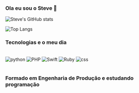 ### Ola eu sou o Steve 👋

![Steve's GitHub stats](https://github-readme-stats.vercel.app/api?username=SteveKXx&show_icons=true&theme=radical)

![Top Langs](https://github-readme-stats.vercel.app/api/top-langs/?username=SteveKXx&layout=compact)

### Tecnologias e o meu dia ###

<div style="display: inline_block"></br>
  <img align="center" alt="python" src="https://img.shields.io/badge/Python-3776AB?style=for-the-badge&logo=python&logoColor=white" />
  <img align="center" alt="PHP" src="https://img.shields.io/badge/PHP-777BB4?style=for-the-badge&logo=php&logoColor=white" />
  <img align="center" alt="Swift" src="https://img.shields.io/badge/Swift-FA7343?style=for-the-badge&logo=swift&logoColor=white" /> 
  <img align="center" alt="Ruby" src="https://img.shields.io/badge/Ruby-CC342D?style=for-the-badge&logo=ruby&logoColor=white" />  
  <img align="center" alt="css" src="https://img.shields.io/badge/CSS-239120?&style=for-the-badge&logo=css3&logoColor=white" />    
</div></br>

### Formado em Engenharia de Produção e estudando programação ###
